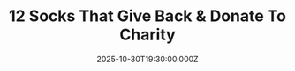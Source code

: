---
title: "12 Socks That Give Back & Donate To Charity"
date: 2025-10-30T19:30:00.000Z
category: Human Kindness
externalLink: "https://www.goodgoodgood.co/articles/socks-that-give-back"
image: ""
excerpt: "We’ve curated the ultimate list of sock companies that are making it easier for us to elevate our sock game while supporting the causes we care most about...…"
---